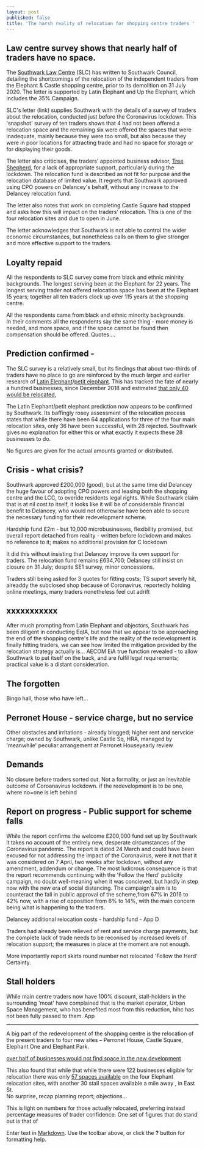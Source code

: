 ```yaml
---
layout: post
published: false
title: 'The harsh reality of relocation for shopping centre traders '
---
```

## Law centre survey shows that nearly half of traders have no space.

The [Southwark Law Centre](http://www.southwarklawcentre.org.uk/) (SLC) has written to Southwark Council, detailing the shortcomings of the relocation of the independent traders from the Elephant & Castle shopping centre, prior to its demolition on 31 July 2020.
The letter is supported by Latin Elephant and Up the Elephant, which includes the 35% Campaign.

SLC's letter (link) supplies Southwark with the details of a survey of traders about the relocation, conducted just before the Coronavirus lockdown.  This 'snapshot' survey of ten traders shows that 4 had not been offered a relocation space and the remaining six were offered the spaces that were inadequate, mainly because they were too small, but also because they were in poor locations for attracting trade and had no space for storage or for displaying their goods.

The letter also criticises, the traders' appointed business advisor, [Tree Shepherd](https://treeshepherd.org.uk/regeneration/elephant-castle/), for a lack of appropriate support, particularly during the lockdown.  The relocation fund is described as not fit for purpose and the relocation database of limited value.  It regrets that Southwark approved using CPO powers on Delancey's behalf, without any increase to the Delancey relocation fund.

The letter also notes that work on completing Castle Square had stopped and asks how this will impact on the traders' relocation.  This is one of the four relocation sites and due to open in June.

The letter acknowledges that Southwark is not able to control the wider economic circumstances, but nonetheless calls on them to give stronger and more effective support to the traders.


## Loyalty repaid

All the respondents to SLC survey come from black and ethnic minirity backgrounds. The longest serving been at the Elephant for 22 years.  The longest serving trader not offered relocation space has been at the Elephant 15 years; together all ten traders clock up over 115 years at the shopping centre.

All the respondents came from black and ethnic minority backgrounds.  
In their comments all the respondents say the same thing - more money is needed, and more space, and if the space cannot be found then compensation should be offered. Quotes....

## Prediction confirmed - 

The SLC survey is a relatively small, but its findings that about two-thirds of traders have no place to go are reinforced by the much larger and earlier research of [Latin Elephant](https://latinelephant.org/)/[petit elephant](https://twitter.com/elephant_petit/status/1118825370017386496).  This has tracked the fate of nearly a hundred businesses, since December 2018 and estimated [that only 40 would be relocated](http://35percent.org/2020-01-20-elephant-traders-still-homeless/), 

The Latin Elephant/petit elephant prediction now appears to be confirmed by Southwark.  Its baffingly rosey assessment of the relocation process states that while there have been 64 applications for three of the four main relocation sites, only 36 have been successful, with 28 rejected. Southwark gives no explanation for either this or what exactly it expects these 28 businesses to do.

No figures are given for the actual amounts granted or distributed.

## Crisis - what crisis?

Southwark approved £200,000 (good), but at the same time did Delancey the huge favour of adopting CPO powers and leasing both the shopping centre and the LCC, to overide residents legal rights.  While Southwark claim that is at nil cost to itself, it looks like it will be of considerable financial benefit to Delancey, who would not otherewise have been able to secure the necessary funding for their redevelopment scheme.

Hardship fund £2m - but 10,000 microbusinesses, flexibility promised, but overall report detached from reality - written before lockdown and makes no reference to it; makes no additional provision for C lockdown

It did this without insisting that Delancey improve its own support for traders.  The relocation fund remains £634,700; Delancey still insist on closure on 31 July; despite SE1 survey, minor concessions.

Traders still being asked for 3 quotes for fitting costs; TS suport severly hit, alreaddy the subclosed shop because of Coronavirus, reportedly holding online meetings, many traders nonetheless feel cut adrift  

## xxxxxxxxxxx

After much prompting from Latin Elephant and objectors, Southwark has been diligent in conducting EqIA, but now that we appear to be approaching the end of the shopping centre's life and the reality of the redevelopment is finally hitting traders, we can see how limited the mitigation provided by the relocation strategy actually is... AECOM EiA true function revealed - to allow Southwark to pat itself on the back, and are fulfil legal requirements; practical value is a distant consideration.

## The forgotten

Bingo hall, those who have left...

## Perronet House - service charge, but no service

Other obstacles and irritations - already blogged; higher rent and servcice charge; owned by Southwark, unlike Castle Sq,  HRA, managed by 'meanwhile' peculiar arrangement at Perronet Houseyearly review

## Demands
No closure before traders sorted out.  Not a formality, or just an inevitable outcome of Coroanavirus lockdown.  if the redevelopment is to be one, where no=one is left behind

## Report on progress - Public support for scheme falls
While the report confirms the welcome £200,000 fund set up by Southwark it takes no account of the entirely new, desperate circumstances of the Coronavirus pandemic.  The report is dated 24 March and could have been excused for not addressing the impact of the Coronavirus, were it not that it was considered on 7 April,  two weeks after lockdown, without any amendment, addendum or change.  The most ludicrous consequence is that the report recommends continuing with the 'Follow the Herd' publicity campaign, no doubt well-meaning when it was concieved, but hardly in step now with the new era of social distancing.  The campaign's aim is to counteract the fall in public approval of the scheme,from 67% in 2016 to 42% now, with a rise of opposition from 6% to 14%,  with the main concern being what is happening to the traders.

Delancey additional relocation costs - hardship fund - App D

Traders had already been relieved of rent and service charge payments, but the complete lack of trade needs to be reconised by increased levels of relocation support; the measures in place at the moment are not enough. 

More importantly report skirts round number not relocated
'Follow the Herd'
Certainty.

## Stall holders
While main centre traders now have 100% discount, stall-holders in the surrounding 'moat' have complained that is the market operator, Urban Space Management, who has benefited most from this reduction, hihc has not been fully passed to them.  App

-----------------------------------------------------------------------------------------------------

A big part of the redevelopment of the shopping centre is the relocation of the present traders to four new sites – Perronet House, Castle Square, Elephant One and Elephant Park. 

[over half of businesses would not find space in the new development](https://latinelephant.org/map/#Q5)

This also found that while that while there were 122 businesses eligible for relocation there was only [57 spaces available](https://twitter.com/LatinElephant/status/1081169626590048258/photo/1) on the four Elephant relocation sites, with another 30 stall spaces available a mile away , in East St.  
No surprise, recap planning report; objections...

This is light on numbers for those actually relocated, preferring instead percentage measures of trader confidence.  One set of figures that do stand out is that of





Enter text in [Markdown](http://daringfireball.net/projects/markdown/). Use the toolbar above, or click the **?** button for formatting help.
